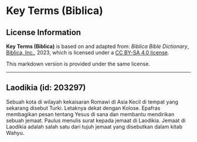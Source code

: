 # Key Terms (Biblica)

## License Information

**Key Terms (Biblica)** is based on and adapted from: _Biblica Bible Dictionary_, [Biblica, Inc.](https://www.biblica.com/), 2023, which is licensed under a [CC BY-SA 4.0 license](https://creativecommons.org/licenses/by-sa/4.0/legalcode.en).

This markdown version is provided under the same license.



--------------------------------

## Laodikia (id: 203297)

Sebuah kota di wilayah kekaisaran Romawi di Asia Kecil di tempat yang sekarang disebut Turki. Letaknya dekat dengan Kolose. Epafras membagikan pesan tentang Yesus di sana dan membantu mendirikan sebuah jemaat. Paulus menulis surat kepada jemaat di Laodikia. Jemaat di Laodikia adalah salah satu dari tujuh jemaat yang disebutkan dalam kitab Wahyu.


